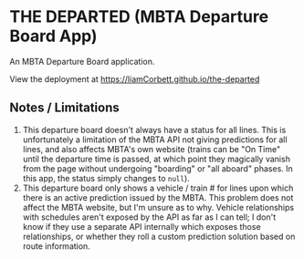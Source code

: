 # THE DEPARTED (MBTA Departure Board App)

An MBTA Departure Board application. 

View the deployment at https://liamCorbett.github.io/the-departed

## Notes / Limitations

1. This departure board doesn't always have a status for all lines. This is unfortunately a limitation of the MBTA API not giving predictions for all lines, and also affects MBTA's own website (trains can be "On Time" until the departure time is passed, at which point they magically vanish from the page without undergoing "boarding" or "all aboard" phases. In this app, the status simply changes to `null`).
2. This departure board only shows a vehicle / train # for lines upon which there is an active prediction issued by the MBTA. This problem does not affect the MBTA website, but I'm unsure as to why. Vehicle relationships with schedules aren't exposed by the API as far as I can tell; I don't know if they use a separate API internally which exposes those relationships, or whether they roll a custom prediction solution based on route information. 
